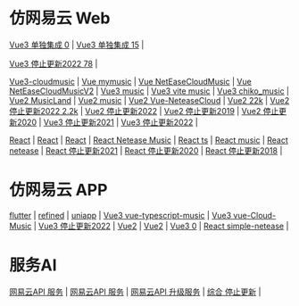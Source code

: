 # 仿网易云 Web

[Vue3 单独集成 0](https://github.com/huang-wg/NeteaseCloudMusic-Vue3.0-typescript) |
[Vue3 单独集成 15](https://github.com/xlz122/NeteaseCloudMusic) |

[Vue3 停止更新2022 78](https://github.com/programmermark/web-music-player) |

[Vue3-cloudmusic](https://github.com/touryung/vue3-cloudmusic) |
[Vue mymusic](https://github.com/xuzhihangzzz/mymusic) |
[Vue NetEaseCloudMusic](https://github.com/coderwujx/NetEaseCloudMusic) |
[Vue NetEaseCloudMusicV2](https://github.com/liyabai1/NeteaseMusicWebApp_version2.0.0) |
[Vue3 music](https://github.com/LeoJ340/vue3-music) |
[Vue3 vite music](https://github.com/naaaacI-Y/netease-music-web) |
[Vue3 chiko_music](https://github.com/chen-ziwen/chiko_music) |
[Vue2 MusicLand](https://github.com/mugglehouse/MusicLand) |
[Vue2 music](https://github.com/IFmiss/vue-music) |
[Vue2 Vue-NeteaseCloud](https://github.com/fudaosheng/Vue-NeteaseCloud-WebMusicApp) |
[Vue2 22k](https://github.com/qier222/YesPlayMusic) |
[Vue2 停止更新2022 2.2k](https://github.com/sl1673495/vue-netease-music) |
[Vue2 停止更新2022](https://github.com/powerdong/Music-player) |
[Vue2 停止更新2019](https://github.com/AllenChinese/Netease-music-demo) |
[Vue2 停止更新2020](https://github.com/JYbmarawcp/vue-netease-music) |
[Vue3 停止更新2021](https://github.com/fujiazhang/Music-For-The-Poor) |
[Vue3 停止更新2022](https://github.com/path-yu/vue3-cloud-music) |

[React](https://github.com/Lisianthus-A/react-music) |
[React](https://github.com/maomao1996/react-music) |
[React](https://github.com/zb980921/react-music) |
[React Netease Music](https://github.com/kakachake/cloud_music_monorepo) |
[React ts](https://github.com/Laplace-bit/react-ts-music) |
[React music](https://github.com/pangda666/wzq-web-music-react) |
[React netease](https://github.com/haiweilian/react-netease-music) |
[React 停止更新2021](https://github.com/wanguano/Music163-React) |
[React 停止更新2020](https://github.com/yayxs/NeteaseCloudMusic) |
[React 停止更新2018](https://github.com/wandiao/nec-music) |
# 仿网易云 APP
[flutter](https://github.com/boyan01/flutter-netease-music) |
[refined](https://github.com/solstice23/refined-now-playing-netease) |
[uniapp](https://github.com/liyongbin2/uniapp-music) |
[Vue3 vue-typescript-music](https://github.com/lang1427/vue-typescript-music) |
[Vue3 vue-Cloud-Music](https://github.com/Yeti-xxx/Cloud-Music-move) |
[Vue3 停止更新2022](https://github.com/imzusheng/netease-music-uniapp) |
[Vue2](https://github.com/zoyopo/mobile-music) |
[Vue2](https://github.com/imzusheng/Netease-Cloud-Player) |
[Vue3 0](https://github.com/han-xuefeng/vue-NetEaseCloudMusic) |
[React simple-netease](https://github.com/surmon-china/simple-netease-cloud-music) |
# 服务AI
[网易云API 服务](https://github.com/Binaryify/NeteaseCloudMusicApi) |
[网易云API 服务](https://github.com/terenzzzz/NeteaseCloudMusicApi) |
[网易云API 升级服务](https://github.com/ZainCheung/netease-cloud-api) |
[综合 停止更新](https://github.com/iqiqiya/iqiqiya-API) |
